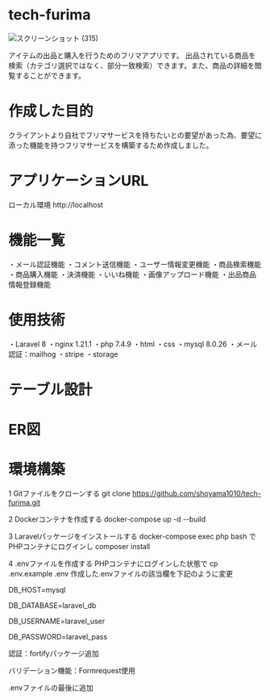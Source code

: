 # tech-furima

![スクリーンショット (315)](https://github.com/user-attachments/assets/efe1a434-1ee6-4cb5-ae76-2c849c63ab57)

アイテムの出品と購入を行うためのフリマアプリです。
出品されている商品を検索（カテゴリ選択ではなく、部分一致検索）できます。また、商品の詳細を閲覧することができます。

# 作成した目的
クライアントより自社でフリマサービスを持ちたいとの要望があった為、要望に添った機能を持つフリマサービスを構築するため作成しました。

# アプリケーションURL
ローカル環境
http://localhost

# 機能一覧

・メール認証機能
・コメント送信機能
・ユーザー情報変更機能
・商品検索機能
・商品購入機能
・決済機能
・いいね機能
・画像アップロード機能
・出品商品情報登録機能

# 使用技術
・Laravel 8
・nginx 1.21.1
・php 7.4.9
・html
・css
・mysql 8.0.26
・メール認証：mailhog
・stripe
・storage

# テーブル設計


# ER図



# 環境構築
1 Gitファイルをクローンする
git clone https://github.com/shoyama1010/tech-furima.git

2 Dockerコンテナを作成する
docker-compose up -d --build

3 Laravelパッケージをインストールする
docker-compose exec php bash
でPHPコンテナにログインし
composer install

4 .envファイルを作成する
PHPコンテナにログインした状態で
cp .env.example .env
作成した.envファイルの該当欄を下記のように変更

DB_HOST=mysql

DB_DATABASE=laravel_db

DB_USERNAME=laravel_user

DB_PASSWORD=laravel_pass

認証：fortifyパッケージ追加

バリデーション機能：Formrequest使用

.envファイルの最後に追加

